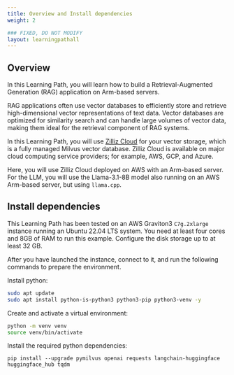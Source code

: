 ```yaml
---
title: Overview and Install dependencies
weight: 2

### FIXED, DO NOT MODIFY
layout: learningpathall
---
```


## Overview

In this Learning Path, you will learn how to build a Retrieval-Augmented Generation (RAG) application on Arm-based servers. 

RAG applications often use vector databases to efficiently store and retrieve high-dimensional vector representations of text data. Vector databases are optimized for similarity search and can handle large volumes of vector data, making them ideal for the retrieval component of RAG systems. 

In this Learning Path, you will use [Zilliz Cloud](https://zilliz.com/cloud) for your vector storage, which is a fully managed Milvus vector database. Zilliz Cloud is available on major cloud computing service providers; for example, AWS, GCP, and Azure. 

Here, you will use Zilliz Cloud deployed on AWS with an Arm-based server. For the LLM, you will use the Llama-3.1-8B model also running on an AWS Arm-based server, but using `llama.cpp`. 


## Install dependencies
This Learning Path has been tested on an AWS Graviton3 `C7g.2xlarge` instance running an Ubuntu 22.04 LTS system.
You need at least four cores and 8GB of RAM to run this example. Configure the disk storage up to at least 32 GB.

After you have launched the instance, connect to it, and run the following commands to prepare the environment.

Install python:

```bash
sudo apt update
sudo apt install python-is-python3 python3-pip python3-venv -y
```

Create and activate a virtual environment:

```bash
python -m venv venv
source venv/bin/activate
```

Install the required python dependencies:

```shell
pip install --upgrade pymilvus openai requests langchain-huggingface huggingface_hub tqdm
```

